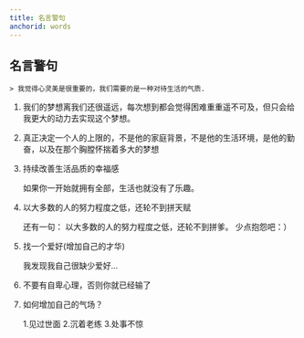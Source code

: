 ```yaml
---
title: 名言警句
anchorid: words
---
```


<h2 id="words">名言警句</h2>

	> 我觉得心灵美是很重要的，我们需要的是一种对待生活的气质.

1. 我们的梦想离我们还很遥远，每次想到都会觉得困难重重遥不可及，但只会给我更大的动力去实现这个梦想。
 
2. 真正决定一个人的上限的，不是他的家庭背景，不是他的生活环境，是他的勤奋，以及在那个胸膛怀揣着多大的梦想

3. 持续改善生活品质的幸福感
	
	如果你一开始就拥有全部，生活也就没有了乐趣。

4. 以大多数的人的努力程度之低，还轮不到拼天赋
	
	还有一句： 以大多数的人的努力程度之低，还轮不到拼爹。
	少点抱怨吧：）

5. 找一个爱好(增加自己的才华)
	
	我发现我自己很缺少爱好...

6. 不要有自卑心理，否则你就已经输了

7. 如何增加自己的气场？

	1.见过世面
	2.沉着老练
	3.处事不惊

